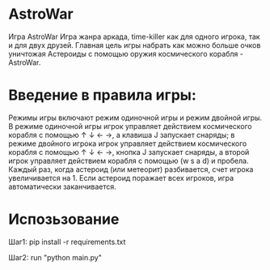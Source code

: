 # AstroWar

Игра AstroWar
Игра жанра аркада, time-killer как для одного игрока, так и для двух друзей. Главная цель игры набрать как можно больше очков уничтожая Астероиды с помощью оружия космического корабля - AstroWar.
# Введение в правила игры:
Режимы игры включают режим одиночной игры и режим двойной игры.
В режиме одиночной игры игрок управляет действием космического корабля с помощью ↑ ↓ ← →, а клавиша J запускает снаряды; в режиме двойного игрока игрок управляет действием космического корабля с помощью ↑ ↓ ← →, кнопка J запускает снаряды, а второй игрок управляет действием корабля с помощью (w s a d) и пробела. Каждый раз, когда астероид (или метеорит) разбивается, счет игрока увеличивается на 1. Если астероид поражает всех игроков, игра автоматически заканчивается.
# Испозьзование 
Шаг1:
pip install -r requirements.txt

Шаг2:
run "python main.py"
